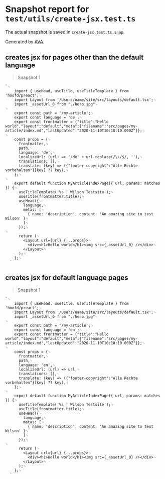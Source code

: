 # Snapshot report for `test/utils/create-jsx.test.ts`

The actual snapshot is saved in `create-jsx.test.ts.snap`.

Generated by [AVA](https://avajs.dev).

## creates jsx for pages other than the default language

> Snapshot 1

    `␊
        import { useHead, useTitle, useTitleTemplate } from 'hoofd/preact';␊
        import Layout from '/Users/name/site/src/layouts/default.tsx';␊
        import _assetUrl_0 from "./hero.jpg"␊
    ␊
        export const path = '/my-article';␊
        export const language = 'de';␊
        export const frontmatter = {"title":"Hello world","layout":"default","meta":{"filename":"src/pages/my-article/index.md","lastUpdated":"2020-11-10T10:10:10.000Z"}};␊
    ␊
        const props = {␊
          frontmatter,␊
          path,␊
          language: 'de',␊
          localizeUrl: (url) => '/de' + url.replace(/\\/$/, ''),␊
          translations: [],␊
          translate: (key) => ({"footer-copyright":"Alle Rechte vorbehalten"}[key] ?? key),␊
        };␊
    ␊
        export default function MyArticleIndexPage({ url, params: matches }) {␊
          useTitleTemplate('%s | Wilson Testsite');␊
          useTitle(frontmatter.title);␊
          useHead({␊
            language,␊
            metas: [␊
              { name: 'description', content: 'An amazing site to test Wilson' }␊
            ]␊
          });␊
    ␊
          return (␊
            <Layout url={url} {...props}>␊
              <div><h1>Hello world</h1><img src={_assetUrl_0} /></div>␊
            </Layout>␊
          );␊
        };␊
      `

## creates jsx for default language pages

> Snapshot 1

    `␊
        import { useHead, useTitle, useTitleTemplate } from 'hoofd/preact';␊
        import Layout from '/Users/name/site/src/layouts/default.tsx';␊
        import _assetUrl_0 from "./hero.jpg"␊
    ␊
        export const path = '/my-article';␊
        export const language = 'en';␊
        export const frontmatter = {"title":"Hello world","layout":"default","meta":{"filename":"src/pages/my-article/index.md","lastUpdated":"2020-11-10T10:10:10.000Z"}};␊
    ␊
        const props = {␊
          frontmatter,␊
          path,␊
          language: 'en',␊
          localizeUrl: (url) => url,␊
          translations: [],␊
          translate: (key) => ({"footer-copyright":"Alle Rechte vorbehalten"}[key] ?? key),␊
        };␊
    ␊
        export default function MyArticleIndexPage({ url, params: matches }) {␊
          useTitleTemplate('%s | Wilson Testsite');␊
          useTitle(frontmatter.title);␊
          useHead({␊
            language,␊
            metas: [␊
              { name: 'description', content: 'An amazing site to test Wilson' }␊
            ]␊
          });␊
    ␊
          return (␊
            <Layout url={url} {...props}>␊
              <div><h1>Hello world</h1><img src={_assetUrl_0} /></div>␊
            </Layout>␊
          );␊
        };␊
      `
